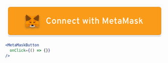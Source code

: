 <div class="examples">
  <div class="example">
    <a href="public/images/components/MetaMaskButton/1.png">
      <img src="public/images/components/MetaMaskButton/1.png" alt="MetaMaskButton 1" />
    </a>
  </div>
</div>

```jsx
<MetaMaskButton
  onClick={() => {}}
/>
```
